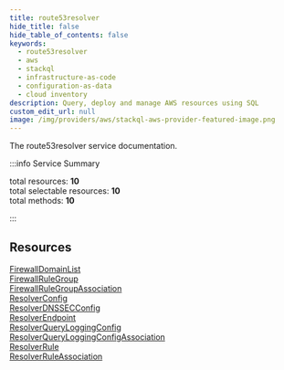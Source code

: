 ```yaml
---
title: route53resolver
hide_title: false
hide_table_of_contents: false
keywords:
  - route53resolver
  - aws
  - stackql
  - infrastructure-as-code
  - configuration-as-data
  - cloud inventory
description: Query, deploy and manage AWS resources using SQL
custom_edit_url: null
image: /img/providers/aws/stackql-aws-provider-featured-image.png
---
```


The route53resolver service documentation.

:::info Service Summary

<div class="row">
<div class="providerDocColumn">
<span>total resources:&nbsp;<b>10</b></span><br />
<span>total selectable resources:&nbsp;<b>10</b></span><br />
<span>total methods:&nbsp;<b>10</b></span><br />
</div>
</div>

:::

## Resources
<div class="row">
<div class="providerDocColumn">
<a href="/providers/aws/route53resolver/FirewallDomainList/">FirewallDomainList</a><br />
<a href="/providers/aws/route53resolver/FirewallRuleGroup/">FirewallRuleGroup</a><br />
<a href="/providers/aws/route53resolver/FirewallRuleGroupAssociation/">FirewallRuleGroupAssociation</a><br />
<a href="/providers/aws/route53resolver/ResolverConfig/">ResolverConfig</a><br />
<a href="/providers/aws/route53resolver/ResolverDNSSECConfig/">ResolverDNSSECConfig</a>
</div>
<div class="providerDocColumn">
<a href="/providers/aws/route53resolver/ResolverEndpoint/">ResolverEndpoint</a><br />
<a href="/providers/aws/route53resolver/ResolverQueryLoggingConfig/">ResolverQueryLoggingConfig</a><br />
<a href="/providers/aws/route53resolver/ResolverQueryLoggingConfigAssociation/">ResolverQueryLoggingConfigAssociation</a><br />
<a href="/providers/aws/route53resolver/ResolverRule/">ResolverRule</a><br />
<a href="/providers/aws/route53resolver/ResolverRuleAssociation/">ResolverRuleAssociation</a>
</div>
</div>